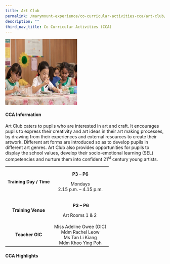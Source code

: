 ```yaml
---
title: Art Club
permalink: /marymount-experience/co-curricular-activities-cca/art-club/
description: ""
third_nav_title: Co Curricular Activities (CCA)
---
```

<img style="width: 45%;" src="/images/ac1.jpg" />
<h4><strong>CCA Information</strong></h4>
<p>Art Club caters to pupils who are interested in art and craft. It encourages pupils to express their creativity and art ideas in their art making processes, by drawing from their experiences and external resources to create their artwork. Different art forms are introduced so as to develop pupils in different art genres. Art Club also provides opportunities for pupils to display the school values, develop their socio-emotional learning (SEL) competencies and nurture them into confident 21<sup>st</sup>&nbsp;century young artists.</p>
<table>
<tbody>
<tr>
<td style="text-align: center;"><strong>Training Day / Time</strong></td>
<td style="text-align: center;">
<p><strong>P3 &ndash; P6</strong></p>
<p>Mondays<br />2.15 p.m. &ndash; 4.15 p.m.</p>
</td>
</tr>
<tr>
<td style="text-align: center;"><strong>Training Venue</strong></td>
<td style="text-align: center;">
<p>&nbsp;<strong>P3 &ndash; P6</strong></p>
<p>Art Rooms 1 &amp; 2&nbsp;</p>
</td>
</tr>
<tr>
<td style="text-align: center;"><strong>Teacher OIC</strong></td>
<td style="text-align: center;">Miss Adeline Gwee (OIC)<br />Mdm Rachel Leow<br />Ms Tan Li Kiang<br />Mdm Khoo Ying Poh</td>
</tr>
</tbody>
</table>
<h4><strong>CCA Highlights</strong></h4>
